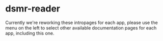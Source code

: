 # dsmr-reader

Currently we're reworking these intropages for each app, please use the menu on the left to select other available documentation pages for each app, including this one.
